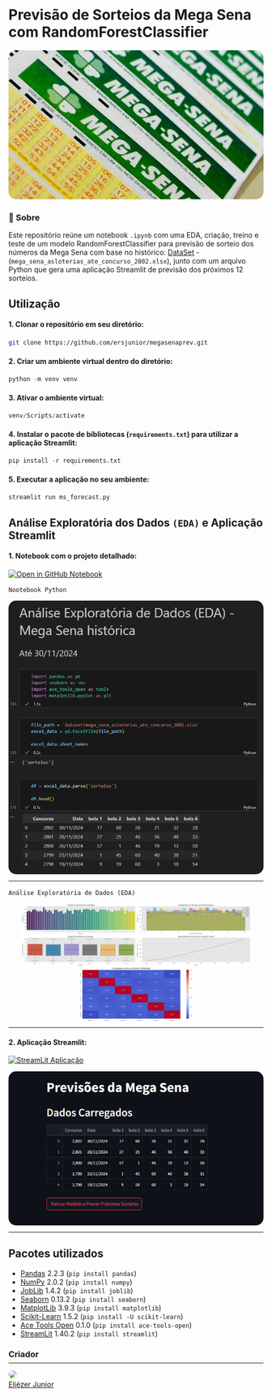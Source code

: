 # Previsão de Sorteios da Mega Sena com RandomForestClassifier
<img src="img/mega_sena.webp" alt="alt text" style="border-radius: 15px;">

### 🔖 Sobre

Este repositório reúne um notebook `.ipynb` com uma EDA, criação, treino e teste de um modelo RandomForestClassifier para previsão de sorteio dos números da Mega Sena com base no histórico: [DataSet](dataset/mega_sena_asloterias_ate_concurso_2802.xlsx) - (`mega_sena_asloterias_ate_concurso_2802.xlsx`), junto com um arquivo Python que gera uma aplicação Streamlit de previsão dos próximos 12 sorteios.

## Utilização
#### 1. Clonar o repositório em seu diretório:
```bash
git clone https://github.com/ersjunior/megasenaprev.git
```

#### 2. Criar um ambiente virtual dentro do diretório:
```python
python -m venv venv
```

#### 3. Ativar o ambiente virtual:
```python
venv/Scripts/activate
```

#### 4. Instalar o pacote de bibliotecas (`requirements.txt`) para utilizar a aplicação Streamlit:
```python
pip install -r requirements.txt
```

#### 5. Executar a aplicação no seu ambiente:
```python
streamlit run ms_forecast.py
```

## Análise Exploratória dos Dados `(EDA)` e Aplicação Streamlit
#### 1. Notebook com o projeto detalhado:

[![Open in GitHub](https://github.githubassets.com/favicons/favicon.png) Notebook](/EDA.ipynb)

    Nootebook Python
<img src="img/jupyter_notebook.PNG" alt="alt text" style="border-radius: 15px;">
<hr style='margin-top: 10px; margin-bottom: 10px;'>

    Análise Exploratória de Dados (EDA)
<div style="display: flex; flex-wrap: wrap; justify-content: center; gap: 0px;">

  <!-- Primeira linha -->
  <img src="img/frequencia_num_sorteados.png" alt="Imagem 1" width="45%">
  <img src="img/distribuicao_num_sorteados.png" alt="Imagem 2" width="45%">

  <!-- Segunda linha -->
  <img src="img/boxplot_num_sorteados.png" alt="Imagem 3" width="45%">
  <img src="img/regularidade_sorteios_linhadotempo.png" alt="Imagem 4" width="45%">

  <!-- Centralizado na terceira linha -->
  <img src="img/correlacao_colunas_soretadas.png" alt="Imagem 5" width="45%" style="margin: 0 auto;">

</div>
<hr style='margin-top: 10px;'>

#### 2. Aplicação Streamlit:
[![StreamLit](https://streamlit.io/favicon32.ico) Aplicação](/ms_forecast.py)

<img src="img/example_ms_result.PNG" alt="alt text" style="border-radius: 15px;">
<hr style='margin-top: 10px;'>

## Pacotes utilizados
* [Pandas](https://pandas.pydata.org/) 2.2.3 (`pip install pandas`)
* [NumPy](https://numpy.org/) 2.0.2 (`pip install numpy`)
* [JobLib](https://joblib.readthedocs.io/en/stable/) 1.4.2 (`pip install joblib`)
* [Seaborn](https://seaborn.pydata.org/) 0.13.2 (`pip install seaborn`)
* [MatplotLib](https://matplotlib.org/stable/index.html) 3.9.3 (`pip install matplotlib`)
* [Scikit-Learn](https://scikit-learn.org/stable/index.html) 1.5.2 (`pip install -U scikit-learn`)
* [Ace Tools Open](https://github.com/zinccat/ace_tools_open) 0.1.0 (`pip install ace-tools-open`)
* [StreamLit](https://streamlit.io/) 1.40.2 (`pip install streamlit`)


### Criador
<hr style='margin-top: -10px; margin-bottom: 10px;'>

[<img loading="lazy" src="https://avatars.githubusercontent.com/u/103620029?v=4" width=80 style="border-radius: 50%;"><br>Eliézer Junior](https://github.com/ersjunior)